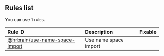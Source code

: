 <!-- This file has been automatically generated, in order to update it's content execute "npm run update" -->

## Rules list

You can use 1 rules.

| Rule ID                                                                                                                    | Description           | Fixable |
| :------------------------------------------------------------------------------------------------------------------------- | :-------------------- | :-----: |
| [@hrbrain/use-name-space-import](https://github.com/hrbrain/eslint-plugin/blob/master/docs/rules/use-name-space-import.md) | Use name space import |         |
